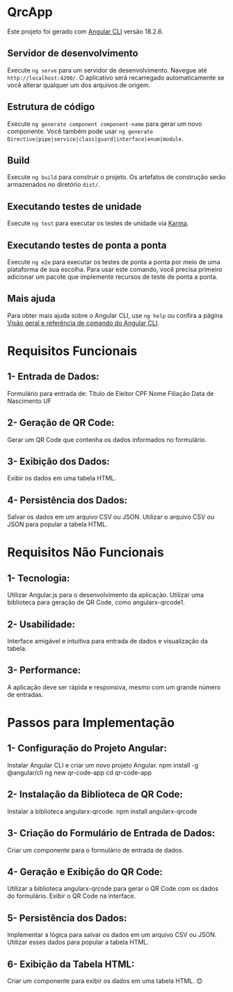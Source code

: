 # QrcApp

Este projeto foi gerado com [Angular CLI](https://github.com/angular/angular-cli) versão 18.2.6.

## Servidor de desenvolvimento

Execute `ng serve` para um servidor de desenvolvimento. Navegue até `http://localhost:4200/`. O aplicativo será recarregado automaticamente se você alterar qualquer um dos arquivos de origem.

## Estrutura de código

Execute `ng generate component component-name` para gerar um novo componente. Você também pode usar `ng generate Directive|pipe|service|class|guard|interface|enum|module`.

## Build

Execute `ng build` para construir o projeto. Os artefatos de construção serão armazenados no diretório `dist/`.

## Executando testes de unidade

Execute `ng test` para executar os testes de unidade via [Karma](https://karma-runner.github.io).

## Executando testes de ponta a ponta

Execute `ng e2e` para executar os testes de ponta a ponta por meio de uma plataforma de sua escolha. Para usar este comando, você precisa primeiro adicionar um pacote que implemente recursos de teste de ponta a ponta.

## Mais ajuda

Para obter mais ajuda sobre o Angular CLI, use `ng help` ou confira a página [Visão geral e referência de comando do Angular CLI](https://angular.dev/tools/cli).



# Requisitos Funcionais
## 1- Entrada de Dados:
Formulário para entrada de:
Título de Eleitor
CPF
Nome
Filiação
Data de Nascimento
UF

## 2- Geração de QR Code:
Gerar um QR Code que contenha os dados informados no formulário.

## 3- Exibição dos Dados:
Exibir os dados em uma tabela HTML.

## 4- Persistência dos Dados:
Salvar os dados em um arquivo CSV ou JSON.
Utilizar o arquivo CSV ou JSON para popular a tabela HTML.

# Requisitos Não Funcionais

## 1- Tecnologia:
Utilizar Angular.js para o desenvolvimento da aplicação.
Utilizar uma biblioteca para geração de QR Code, como angularx-qrcode1.

## 2- Usabilidade:
Interface amigável e intuitiva para entrada de dados e visualização da tabela.

## 3- Performance:
A aplicação deve ser rápida e responsiva, mesmo com um grande número de entradas.

# Passos para Implementação

## 1- Configuração do Projeto Angular:
Instalar Angular CLI e criar um novo projeto Angular.
npm install -g @angular/cli
ng new qr-code-app
cd qr-code-app

## 2- Instalação da Biblioteca de QR Code:
Instalar a biblioteca angularx-qrcode.
npm install angularx-qrcode

## 3- Criação do Formulário de Entrada de Dados:
Criar um componente para o formulário de entrada de dados.

## 4- Geração e Exibição do QR Code:
Utilizar a biblioteca angularx-qrcode para gerar o QR Code com os dados do formulário.
Exibir o QR Code na interface.

## 5- Persistência dos Dados:
Implementar a lógica para salvar os dados em um arquivo CSV ou JSON.
Utilizar esses dados para popular a tabela HTML.

## 6- Exibição da Tabela HTML:
Criar um componente para exibir os dados em uma tabela HTML. 😊


